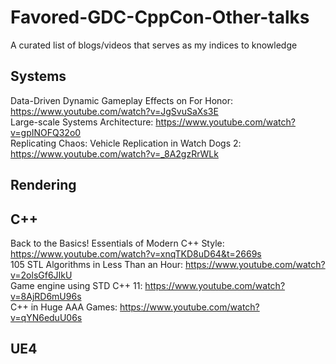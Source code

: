 # Favored-GDC-CppCon-Other-talks
A curated list of blogs/videos that serves as my indices to knowledge

## Systems

Data-Driven Dynamic Gameplay Effects on For Honor: https://www.youtube.com/watch?v=JgSvuSaXs3E  
Large-scale Systems Architecture: https://www.youtube.com/watch?v=gpINOFQ32o0  
Replicating Chaos: Vehicle Replication in Watch Dogs 2: https://www.youtube.com/watch?v=_8A2gzRrWLk  

## Rendering


## C++

Back to the Basics! Essentials of Modern C++ Style: https://www.youtube.com/watch?v=xnqTKD8uD64&t=2669s  
105 STL Algorithms in Less Than an Hour: https://www.youtube.com/watch?v=2olsGf6JIkU  
Game engine using STD C++ 11: https://www.youtube.com/watch?v=8AjRD6mU96s  
C++ in Huge AAA Games: https://www.youtube.com/watch?v=qYN6eduU06s

## UE4
